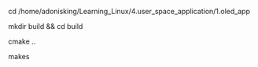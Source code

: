 cd /home/adonisking/Learning_Linux/4.user_space_application/1.oled_app

mkdir build && cd build

cmake ..

makes